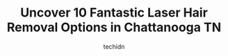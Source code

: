 ---
layout: ampstory
image: https://i0.wp.com/www.depkes.org/wp-content/uploads/2023/06/laser-hair-removal-0-in-chattanooga-tn-1685826548.jpeg?resize=640,853
author: techidn
featured: false
description: Discover the impressive array of Laser Hair Removal options in Chattanooga TN, where you can find 10 of the largest Laser Hair Removal establishments in the area. From renowned classics to h
title: Uncover 10 Fantastic Laser Hair Removal Options in Chattanooga TN
cover:
   title: Uncover 10 Fantastic Laser Hair Removal Options in Chattanooga TN
   subtitle: Rickpate
   background: https://www.depkes.org/wp-content/uploads/2023/06/laser-hair-removal-0-in-chattanooga-tn-1685826548.jpeg

pages: 
 - layout: thirds
   top: <h1>#1 European Wax Center</h1>
   bottom: "<p>Every time I walk in I am astounded by their professionalism. Not once have I had a bad experience here. I always schedule my appointments with Lily because she is except</p>"
   background: https://www.depkes.org/wp-content/uploads/2023/06/laser-hair-removal-1-in-chattanooga-tn-1685826548.jpeg
   backgroundblur: true
 - layout: thirds
   top: <h1>#2 Milan Laser Hair Removal</h1>
   bottom: "<p>The Chattanooga Milan location is amazing! Everyone is so kind and awesome to chat with. Plus, the service is top notch. Ive always come in knowing that I would be tak</p>"
   background: https://www.depkes.org/wp-content/uploads/2023/06/laser-hair-removal-2-in-chattanooga-tn-1685826548.jpeg
   cta:
      link: https://www.depkes.org/blog/uncover-10-fantastic-laser-hair-removal-options-in-chattanooga-tn/
      text: Uncover 10 Fantastic Laser Hair Removal Options in Chattanooga TN
 - layout: thirds
   top: <h1>#3 Larimar Medspa</h1>
   bottom: "<p>307 Manufacturers Rd #201, Chattanooga, TN 37405, United States</p>"
   background: https://www.depkes.org/wp-content/uploads/2023/06/laser-hair-removal-3-in-chattanooga-tn-1685826549.png
   cta:
      link: https://www.depkes.org/blog/uncover-10-fantastic-laser-hair-removal-options-in-chattanooga-tn/
      text: Uncover 10 Fantastic Laser Hair Removal Options in Chattanooga TN
 - layout: thirds
   top: <h1>#4 Center for Facial Rejuvenation</h1>
   bottom: "<p>7268 Jarnigan Rd #204, Chattanooga, TN 37421, United States</p>"
   background: https://images.unsplash.com/photo-1580610447943-1bfbef5efe07?ixlib=rb-4.0.3&ixid=MnwxMjA3fDB8MHxwaG90by1wYWdlfHx8fGVufDB8fHx8&auto=format&fit=crop&w=640&h=853&q=80
   cta:
      link: https://www.depkes.org/blog/uncover-10-fantastic-laser-hair-removal-options-in-chattanooga-tn/
      text: Uncover 10 Fantastic Laser Hair Removal Options in Chattanooga TN
 - layout: thirds
   top: <h1>#5 Hello Sugar | Chattanooga - Brazilian Wax & Sugar Salon</h1>
   bottom: "<p>2020 Gunbarrel Rd Unit 194 Suite 122, Chattanooga, TN 37421, United States</p>"
   background: https://images.unsplash.com/photo-1564951434112-64d74cc2a2d7?ixlib=rb-4.0.3&ixid=MnwxMjA3fDB8MHxwaG90by1wYWdlfHx8fGVufDB8fHx8&auto=format&fit=crop&w=640&h=853&q=80
   cta:
      link: https://www.depkes.org/blog/uncover-10-fantastic-laser-hair-removal-options-in-chattanooga-tn/
      text: Uncover 10 Fantastic Laser Hair Removal Options in Chattanooga TN
 - layout: thirds
   top: <h1>#6 Revive Aesthetics - Chattanooga</h1>
   bottom: "<p>1605 Gunbarrel Rd, Chattanooga, TN 37421, United States</p>"
   background: https://images.unsplash.com/photo-1557672172-298e090bd0f1?ixlib=rb-4.0.3&ixid=MnwxMjA3fDB8MHxwaG90by1wYWdlfHx8fGVufDB8fHx8&auto=format&fit=crop&w=640&h=853&q=80
   cta:
      link: https://www.depkes.org/blog/uncover-10-fantastic-laser-hair-removal-options-in-chattanooga-tn/
      text: Uncover 10 Fantastic Laser Hair Removal Options in Chattanooga TN
 - layout: thirds
   top: <h1>#7 Brillare Beauty Institute</h1>
   bottom: "<p>5600 Brainerd Rd E-4, Chattanooga, TN 37411, United States</p>"
   background: https://images.unsplash.com/photo-1574169208507-84376144848b?ixlib=rb-4.0.3&ixid=MnwxMjA3fDB8MHxwaG90by1wYWdlfHx8fGVufDB8fHx8&auto=format&fit=crop&w=640&h=853&q=80
   cta:
      link: https://www.depkes.org/blog/uncover-10-fantastic-laser-hair-removal-options-in-chattanooga-tn/
      text: Uncover 10 Fantastic Laser Hair Removal Options in Chattanooga TN
 - layout: thirds
   middle: Continue reading...
   background: https://images.unsplash.com/photo-1567360425618-1594206637d2?ixlib=rb-4.0.3&ixid=MnwxMjA3fDB8MHxwaG90by1wYWdlfHx8fGVufDB8fHx8&auto=format&fit=crop&w=640&h=853&q=80
   cta:
      link: https://www.depkes.org/blog/uncover-10-fantastic-laser-hair-removal-options-in-chattanooga-tn/
      text: Uncover 10 Fantastic Laser Hair Removal Options in Chattanooga TN
      
---